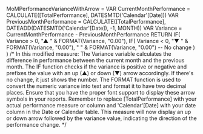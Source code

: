 MoMPerformanceVarianceWithArrow = 
VAR CurrentMonthPerformance = CALCULATE([TotalPerformance], DATESMTD('Calendar'[Date]))
VAR PreviousMonthPerformance = CALCULATE([TotalPerformance], DATEADD(DATESMTD('Calendar'[Date]), -1, MONTH))
VAR Variance = CurrentMonthPerformance - PreviousMonthPerformance
RETURN 
IF(
    Variance > 0, 
    "▲ " & FORMAT(Variance, "0.00"), 
    IF(
        Variance < 0, 
        "▼ " & FORMAT(Variance, "0.00"),
        " " & FORMAT(Variance, "0.00")  -- No change
    )
)
/* 
In this modified measure:
The Variance variable calculates the difference in performance between the current month and the previous month.
The IF function checks if the variance is positive or negative and prefixes the value with an up (▲) or down (▼) arrow accordingly. If there's no change, it just shows the number.
The FORMAT function is used to convert the numeric variance into text and format it to have two decimal places.
Ensure that you have the proper font support to display these arrow symbols in your reports.
Remember to replace [TotalPerformance] with your actual performance measure or column and 'Calendar'[Date] with your date column in the Date or Calendar table. This measure will now display an up or down arrow followed by the variance value, indicating the direction of the performance change.
*/
